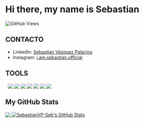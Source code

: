 # Hi there, my name is Sebastian

<!--
**SebastianVP-Seb/SebastianVP-Seb** is a ✨ _special_ ✨ repository because its `README.md` (this file) appears on your GitHub profile.

Here are some ideas to get you started:

- 🔭 I’m currently working on ...
- 🌱 I’m currently learning ...
- 👯 I’m looking to collaborate on ...
- 🤔 I’m looking for help with ...
- 💬 Ask me about ...
- 📫 How to reach me: ...
- 😄 Pronouns: ...
- ⚡ Fun fact: ...
-->
![GitHub Views](https://komarev.com/ghpvc/?username=SebastianVP-Seb&color=2685BF)

## CONTACTO
- LinkedIn: [Sebastian Vázquez Palacios](https://www.linkedin.com/in/sebasti%C3%A1n-v%C3%A1zquez-palacios-2aa463179/)
- Instagram: [i.am.sebastian.official](https://www.instagram.com/i.am.sebastian.official/)

## TOOLS
  ![]() ![]()
  <img align="center" src="https://img.icons8.com/color/48/000000/html-5--v1.png"/>
  <img align="center" src="https://img.icons8.com/ios-filled/50/fa314a/css.png"/>
  <img align="center" src="https://img.icons8.com/ios-filled/50/fa314a/sass.png"/>
  <img align="center" src="https://img.icons8.com/color/48/000000/javascript--v2.png"/>
  <img align="center" src="https://img.icons8.com/plasticine/60/4a90e2/react.png"/>
  <img align="center" src="https://img.icons8.com/color/48/26e07f/android-studio--v2.png"/>
  <img align="center" src="https://img.icons8.com/ios-glyphs/60/4a90e2/github.png"/>

## My GitHub Stats
<a target='_blank' href="https://github.com/SebastianVP-Seb/SebastianVP-Seb">
  <img align="center" src="https://github-readme-stats.vercel.app/api/top-langs/?username=SebastianVP-Seb&hide=java,html&title_color=ffffff&text_color=c9cacc&icon_color=2bbc8a&bg_color=1d1f21"/>
</a>
<a href="https://github.com/SebastianVP-Seb/SebastianVP-Seb">
  <img align="center" src="https://github-readme-stats.vercel.app/api?username=SebastianVP-Seb&show_icons=true&line_height=27&count_private=true&title_color=ffffff&text_color=c9cacc&icon_color=2bbc8a&bg_color=1d1f21" alt="SebastianVP-Seb's GitHub Stats" />
  


